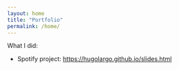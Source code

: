 ```yaml
---
layout: home
title: "Portfolio"
permalink: /home/
---
```


What I did:
- Spotify project: https://hugolargo.github.io/slides.html
